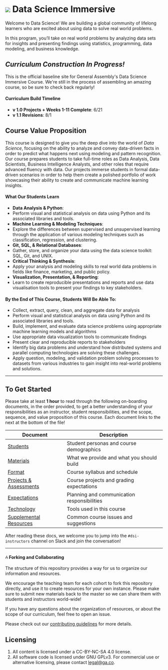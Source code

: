 # ![](https://ga-dash.s3.amazonaws.com/production/assets/logo-9f88ae6c9c3871690e33280fcf557f33.png) Data Science Immersive

Welcome to Data Science! We are building a global community of lifelong learners who are excited about using data to solve real world problems. 

In this program, you’ll take on real world problems by analyzing data sets for insights and presenting findings using statistics, programming, data modeling, and business knowledge.

## _Curriculum Construction In Progress!_

This is the official baseline site for General Assembly's Data Science Immersive Course. We're still in the process of assembling an amazing course, so be sure to check back regularly!

#### Curriculum Build Timeline
- **v 1.0 Projects + Weeks 1-11 Complete**: 6/21
- **v 1.1 Revisions**: 8/1

## Course Value Proposition

This course is designed to give you the deep dive into the world of *Data Science*, focusing on the ability to analyze and convey data-driven facts in order to predict what happens next using modeling and pattern recognition. Our course prepares students to take full-time roles as Data Analysis, Data Scientists, Business Intelligence Analysts, and other roles that require advanced fluency with data. Our projects immerse students in formal data-driven scenarios in order to help them create a polished portfolio of work showcasing their ability to create and communicate machine learning insights.

#### What Our Students Learn

- **Data Analysis & Python**: 
 - Perform visual and statistical analysis on data using Python and its associated libraries and tools.
- **Machine Learning & Modeling Techniques**: 
 - Explore the differences between supervised and unsupervised learning through the application of various modeling techniques such as classification, regression, and clustering.
- **Git, SQL, & Relational Databases**: 
 - Gather, store, and organize your data using the data science toolkit: SQL, Git, and UNIX.
- **Critical Thinking & Synthesis**: 
 - Apply your analysis and modeling skills to real world data problems in fields like finance, marketing, and public policy.
- **Visualization, Presentation, & Reporting**: 
 - Learn to create reproducible presentations and reports and use data visualisation tools to present your findings to key stakeholders.

#### By the End of This Course, Students Will Be Able To:
- Collect, extract, query, clean, and aggregate data for analysis
- Perform visual and statistical analysis on data using Python and its associated libraries and tools.
- Build, implement, and evaluate data science problems using appropriate machine learning models and algorithms
- Use appropriate data visualization tools to communicate findings
- Present clear and reproducible reports to stakeholders
- Identify big data problems and understand how distributed systems and parallel computing technologies are solving these challenges.
- Apply question, modeling, and validation problem solving processes to datasets from various industries to gain insight into real-world problems and solutions.

---

## To Get Started

Please take at least **1 hour** to read through the following on-boarding documents, in the order provided, to get a better understanding of your responsibilities as an instructor, student responsibilities, and the scope, sequence, and value proposition of this course.  Each document links to the next at the bottom of the file!

Document                             | Description
----------------------------------- | ------------------------------------------
[Students](./curriculum/01-instructor-onboarding/01-your-students.md) | Student personas and course demographics
[Materials](./curriculum/01-instructor-onboarding/02-course-materials.md) | What we provide and what you should build
[Format](./curriculum/01-instructor-onboarding/03-course-format.md) | Course syllabus and schedule
[Projects & Assessments](./curriculum/01-instructor-onboarding/04-projects-assessments.md) | Course projects and grading expectations
[Expectations](./curriculum/01-instructor-onboarding/05-instructor-expectations.md) | Planning and communication responsibilities
[Technology](./curriculum/01-instructor-onboarding/06-tech-guide.md) | Tools used in this course
[Supplemental Resources](./curriculum/01-instructor-onboarding/07-supplemental-resources.md) | Common course issues and suggestions


After reading these docs, we welcome you to jump into the `#dsi-instructors` channel on Slack and join the conversation!

---

#### ⑃ Forking and Collaborating

The structure of this repository provides a way for us to organize our information and resources.

We encourage the teaching team for each cohort to fork this repository directly, and use it to create resources for your own instance. Please make sure to submit new materials back to the master so we can share them with students and instructors world-wide!

If you have any questions about the organization of resources, or about the scope of our curriculum, feel free to open an issue.

Please check out our [contributing guidelines](./contributing.md) for more details.


## Licensing

<!--  remember to replace the placeholder content in curly braces in the GNU license -->

1. All content is licensed under a CC-BY-NC-SA 4.0 license.
2. All software code is licensed under GNU GPLv3. For commercial use or alternative licensing, please contact legal@ga.co.
